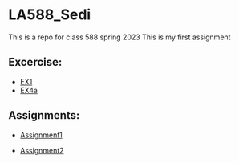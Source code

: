 # __LA588_Sedi__
This is a repo for class 588 spring 2023
This is my first assignment
## __Excercise:__
- [EX1](https://github.com/sedi-ghiasi/LA588_Sedi/commit/1b669e6780c921da91376054a48b69e7905be530)
- [EX4a](https://github.com/sedi-ghiasi/LA588_Sedi/blob/main/Exercise/Exercise%204a.html)

## __Assignments:__
- [Assignment1](https://sedi-ghiasi.github.io/LA588_Sedi/assignment1/assign3a_osm.html)

- [Assignment2](https://github.com/sedi-ghiasi/LA588_Sedi/blob/main/Assignment%202/assign2.md)
